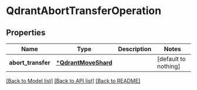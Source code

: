 # QdrantAbortTransferOperation


## Properties
Name | Type | Description | Notes
------------ | ------------- | ------------- | -------------
**abort_transfer** | [***QdrantMoveShard**](QdrantMoveShard.md) |  | [default to nothing]


[[Back to Model list]](../README.md#models) [[Back to API list]](../README.md#api-endpoints) [[Back to README]](../README.md)


